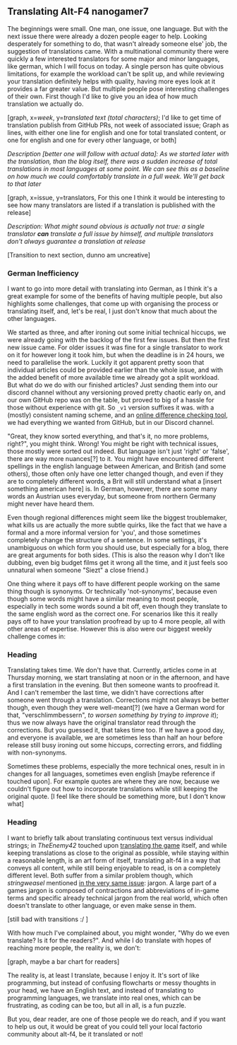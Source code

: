 ## Translating Alt-F4 <author>nanogamer7</auhtor>

The beginnings were small. One man, one issue, one language. But with the next issue there were already a dozen people eager to help. Looking desperately for something to do, that wasn't already someone else' job, the suggestion of translations came. With a multinational community there were quickly a few interested translators for some major and minor languages, like german, which I will focus on today. A single person has quite obvious limitations, for example the workload can't be split up, and while reviewing your translation definitely helps with quality, having more eyes look at it provides a far greater value. But multiple people pose interesting challenges of their own. First though I'd like to give you an idea of how much translation we actually do.

[graph, x=*week*, y=*translated text (total characters)*; I'd like to get time of translation publish from GitHub PRs, not week of associated issue; Graph as lines, with either one line for english and one for total translated content, or one for english and one for every other language, or both]

*Description [better one will follow with actual data]: As we started later with the translation, than the blog itself, there was a sudden increase of total translations in most languages at some point. We can see this as a baseline on how much we could comfortably translate in a full week. We'll get back to that later*

[graph, x=issue, y=translators, For this one I think it would be interesting to see how many translators are listed if a translation is published with the release]

*Description: What might sound obvious is actually not true: a single translator **can** translate a full issue by himself, and multiple translators don't always guarantee a translation at release*

[Transition to next section, dunno am uncreative]

### German Inefficiency

I want to go into more detail with translating into German, as I think it's a great example for some of the benefits of having multiple people, but also highlights some challenges, that come up with organising the process or translating itself, and, let's be real, I just don't know that much about the other languages.

We started as three, and after ironing out some initial technical hiccups, we were already going with the backlog of the first few issues. But then the first new issue came. For older issues it was fine for a single translator to work on it for however long it took him, but when the deadline is in 24 hours, we need to parallelise the work. Luckily it got apparent pretty soon that individual articles could be provided earlier than the whole issue, and with the added benefit of more available time we already got a split workload. But what do we do with our finished articles? Just sending them into our discord channel without any versioning proved pretty chaotic early on, and our own GitHub repo was on the table, but proved to big of a hassle for those without experience with git. So `_v1` version suffixes it was. with a (mostly) consistent naming scheme, and an [online difference checking tool](https://www.diffchecker.com/), we had everything we wanted from GitHub, but in our Discord channel.

"Great, they know sorted everything, and that's it, no more problems, right?", you might think. Wrong! You might be right with technical issues, those mostly were sorted out indeed. But language isn't just 'right' or 'false', there are way more nuances[?] to it. You might have encountered different spellings in the english language between American, and British (and some others), those often only have one letter changed though, and even if they are to completely different words, a Brit will still understand what a [insert something american here] is. In German, however, there are some many words an Austrian uses everyday, but someone from northern Germany might never have heard them.

Even though regional differences might seem like the biggest troublemaker, what kills us are actually the more subtle quirks, like the fact that we have a formal and a more informal version for 'you', and those sometimes completely change the structure of a sentence. In some settings, it's unambiguous on which form you should use, but especially for a blog, there are great arguments for both sides. (This is also the reason why I don't like dubbing, even big budget films get it wrong all the time, and it just feels soo unnatural when someone "Siezt" a close friend.)

One thing where it pays off to have different people working on the same thing though is synonyms. Or technically 'not-synonyms', because even though some words might have a similar meaning to most people, especially in tech some words sound a bit off, even though they translate to the same english word as the correct one. For scenarios like this it really pays off to have your translation proofread by up to 4 more people, all with other areas of expertise. However this is also were our biggest weekly challenge comes in:

### Heading

Translating takes time. We don't have that. Currently, articles come in at Thursday morning, we start translating at noon or in the afternoon, and have a first translation in the evening. But then someone wants to proofread it. And I can't remember the last time, we didn't have corrections after someone went through a translation. Corrections might not always be better though, even though they were well-meant[?] (we have a German word for that, "verschlimmbessern", *to worsen something by trying to improve it*); thus we now always have the original translator read through the corrections. But you guessed it, that takes time too. If we have a good day, and everyone is available, we are sometimes less than half an hour before release still busy ironing out some hiccups, correcting errors, and fiddling with non-synonyms.

Sometimes these problems, especially the more technical ones, result in in changes for all languages, sometimes even english [maybe reference if touched upon]. For example quotes are where they are now, because we couldn't figure out how to incorporate translations while still keeping the original quote. [I feel like there should be something more, but I don't know what]

### Heading

I want to briefly talk about translating continuous text versus individual strings; in *TheEnemy42* touched upon [translating the game](https://alt-f4.blog/ALTF4-9/#a-story-about-translating-factorio-theenemy42) itself, and while keeping translations as close to the original as possible, while staying within a reasonable length, is an art form of itself, translating alt-f4 in a way that conveys all content, while still being enjoyable to read, is on a completely different level. Both suffer from a similar problem though, which *stringweasel* mentioned [in the very same issue](https://alt-f4.blog/ALTF4-9/#nauvis-archives-factorio-jargon-stringweasel): jargon. A large part of a games jargon is composed of contractions and abbreviations of in-game terms and specific already technical jargon from the real world, which often doesn't translate to other language, or even make sense in them.

[still bad with transitions :/ ]

With how much I've complained about, you might wonder, "Why do we even translate? Is it for the readers?". And while I do translate with hopes of reaching more people, the reality is, we don't:

[graph, maybe a bar chart for readers]

The reality is, at least I translate, because I enjoy it. It's sort of like programming, but instead of confusing flowcharts or messy thoughts in your head, we have an English text, and instead of translating to programming languages, we translate into real ones, which can be frustrating, as coding can be too, but all in all, is a fun puzzle.

But you, dear reader, are one of those people we do reach, and if you want to help us out, it would be great of you could tell your local factorio community about alt-f4, be it translated or not!